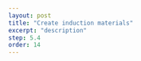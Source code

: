 ```yaml
---
layout: post
title: "Create induction materials"
excerpt: "description"
step: 5.4
order: 14
---
```


